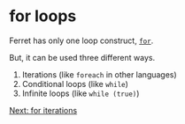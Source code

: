# for loops

Ferret has only one loop construct, [`for`](../Keywords.md#for).

But, it can be used three different ways.

1. Iterations (like `foreach` in other languages)
2. Conditional loops (like `while`)
3. Infinite loops (like `while (true)`)

[Next: for iterations](12-for-iteration.md)
